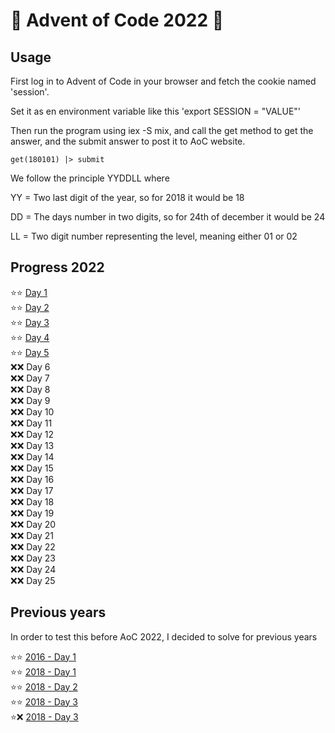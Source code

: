 # 🎄 Advent of Code 2022 🎄

## Usage

First log in to Advent of Code in your browser and fetch the cookie named 'session'.

Set it as en environment variable like this 'export SESSION = "VALUE"'

Then run the program using iex -S mix, and call the get method to get the answer, and the submit answer to post it to AoC website.

`get(180101) |> submit`

We follow the principle YYDDLL where

YY = Two last digit of the year, so for 2018 it would be 18

DD = The days number in two digits, so for 24th of december it would be 24

LL = Two digit number representing the level, meaning either 01 or 02

## Progress 2022

:star::star: [Day 1](/lib/solutions/Solutions.Year2022.Day01.ex) \
:star::star: [Day 2](/lib/solutions/Solutions.Year2022.Day02.ex) \
:star::star: [Day 3](/lib/solutions/Solutions.Year2022.Day03.ex) \
:star::star: [Day 4](/lib/solutions/Solutions.Year2022.Day04.ex) \
:star::star: [Day 5](/lib/solutions/Solutions.Year2022.Day05.ex) \
:x::x: Day 6 \
:x::x: Day 7 \
:x::x: Day 8 \
:x::x: Day 9 \
:x::x: Day 10 \
:x::x: Day 11 \
:x::x: Day 12 \
:x::x: Day 13 \
:x::x: Day 14 \
:x::x: Day 15 \
:x::x: Day 16 \
:x::x: Day 17 \
:x::x: Day 18 \
:x::x: Day 19 \
:x::x: Day 20 \
:x::x: Day 21 \
:x::x: Day 22 \
:x::x: Day 23 \
:x::x: Day 24 \
:x::x: Day 25

## Previous years

In order to test this before AoC 2022, I decided to solve for previous years

:star::star: [2016 - Day 1](/lib/solutions/Solutions.Year2016.Day01.ex) \
:star::star: [2018 - Day 1](/lib/solutions/Solutions.Year2018.Day01.ex) \
:star::star: [2018 - Day 2](/lib/solutions/Solutions.Year2018.Day02.ex) \
:star::star: [2018 - Day 3](/lib/solutions/Solutions.Year2018.Day03.ex) \
:star::x: [2018 - Day 3](/lib/solutions/Solutions.Year2018.Day04.ex)
